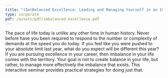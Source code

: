 ```yaml
---
title: "(Im)Balanced Excellence: Leading and Managing Yourself in an Imbalanced World"
type: corporate
pdf: /assets/pdf/imbalanced-excellence.pdf
---
```


The pace of life today is unlike any other time in human history. Never before have you been required to respond to the number or complexity of demands at the speed you do today. If you feel like you were pushed to your absolute limit last year, what do you expect will be different this year? If you are pursuing excellence in your career, then imbalance in your life comes with the territory. Your goal is not to create balance in your life, but rather, to manage more effectively the imbalance that exists. This interactive seminar provides practical strategies for doing just that.
